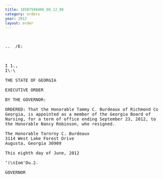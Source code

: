 ```yaml
---
title: 18587598406_08_12_06
category: orders
year: 2012
layout: order
---
```


<pre>   

..  /E:

 

I 1.,
I\-\

THE STATE OF GEORGIA

EXECUTIVE ORDER

BY THE GOVERNOR:

ORDERED: That the Honorable Tammy C. Burdeaux of Richmond County,
Georgia, is appointed as a member of the Georgia Board of
Nursing, for a term of office ending September 23, 2012, to succeed
the Honorable Nancy Robinson, who resigned.

The Honorable Tarnrny C. Burdeaux
3114 West Lake Forest Drive
Augusta, Georgia 30909

This eighth day of June, 2012

‘(\nIom'Du.2.

GOVERNOR

</pre>
